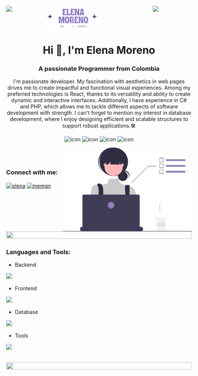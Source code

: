 <img
  align="left"
  src="https://user-images.githubusercontent.com/65187002/144930161-2f783401-8d27-4fdf-a2f7-cc0ba32f1f1f.gif"
  width="21%"
  style="display: flex"
/><img
  align="right"
  src="https://user-images.githubusercontent.com/65187002/144930161-2f783401-8d27-4fdf-a2f7-cc0ba32f1f1f.gif"
  width="21%"
  style="display: flex"
/>
<p align="center" style="display: flex">
  <img width="50%" src="https://raw.githubusercontent.com/memgn19/memgn19/main/Blue Vintage Personal Brand Logo.png" alt="elena moreno" />
</p>

<h1 align="center">Hi 👋, I'm Elena Moreno</h1>
<h3 align="center">A passionate Programmer from Colombia</h3>
<p align="center">
I'm passionate developer. My fascination with aesthetics in web pages drives me to create impactful and functional visual experiences. Among my preferred technologies is React, thanks to its versatility and ability to create dynamic and interactive interfaces. Additionally, I have experience in C# and PHP, which allows me to tackle different aspects of software development with strength. I can't forget to mention my interest in database development, where I enjoy designing efficient and scalable structures to support robust applications.🛠️
</p>

<div align="center">
  <img
    src="https://techstack-generator.vercel.app/csharp-icon.svg"
    alt="icon"
    width="50"
    height="50"
  />
  <img
    src="https://techstack-generator.vercel.app/ts-icon.svg"
    alt="icon"
    width="50"
    height="50"
  />
  <img
    src="https://techstack-generator.vercel.app/js-icon.svg"
    alt="icon"
    width="50"
    height="50"
  />
  <img
    src="https://techstack-generator.vercel.app/react-icon.svg"
    alt="icon"
    width="50"
    height="50"
  />
</div>

<img
  align="right"
  alt="Coding"
  width="350"
  src="https://raw.githubusercontent.com/memgn19/memgn19/main/undraw_dev_focus_re_6iwt.svg"
/>
<br /><br />
<h3 align="left">Connect with me:</h3>
<p align="left">
  <a href="https://www.linkedin.com/in/elena-moreno-a63197293/" target="blank"
    ><img
      align="center"
      src="https://raw.githubusercontent.com/rahuldkjain/github-profile-readme-generator/master/src/images/icons/Social/linked-in-alt.svg"
      alt="elena"
      height="30"
      width="40"
  /></a>
  <a href="https://instagram.com/memgn" target="blank"
    ><img
      align="center"
      src="https://raw.githubusercontent.com/rahuldkjain/github-profile-readme-generator/master/src/images/icons/Social/instagram.svg"
      alt="memgn"
      height="30"
      width="40"
  /></a>
</p>
<br />

<img src="https://i.imgur.com/dBaSKWF.gif" height="20" width="100%" />

<h3 align="left">Languages and Tools:</h3>

- Backend
<p align="left">
  <a href="https://skillicons.dev">
    <img src="https://skillicons.dev/icons?i=php,laravel,cs" />
  </a>
</p>

- Frontend
<p align="left">
  <a href="https://skillicons.dev">
    <img src="https://skillicons.dev/icons?i=ts,js,react,bootstrap,tailwind" />
  </a>
</p>

- Database
<p align="left">
  <a href="https://skillicons.dev">
    <img src="https://skillicons.dev/icons?i=sqlite" />
  </a>
</p>
</p>

- Tools
<p align="left">
  <a href="https://skillicons.dev">
    <img
      src="https://skillicons.dev/icons?i=git,github,vscode,linux"
    />
  </a>
</p>
<br />
<img src="https://i.imgur.com/dBaSKWF.gif" height="20" width="100%" />


